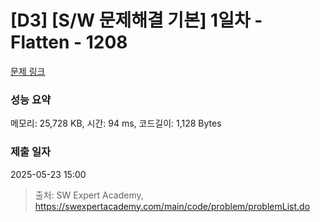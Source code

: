 # [D3] [S/W 문제해결 기본] 1일차 - Flatten - 1208 

[문제 링크](https://swexpertacademy.com/main/code/problem/problemDetail.do?contestProbId=AV139KOaABgCFAYh) 

### 성능 요약

메모리: 25,728 KB, 시간: 94 ms, 코드길이: 1,128 Bytes

### 제출 일자

2025-05-23 15:00



> 출처: SW Expert Academy, https://swexpertacademy.com/main/code/problem/problemList.do